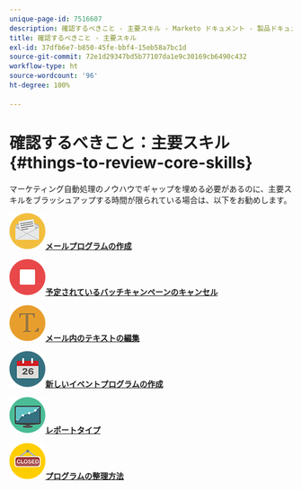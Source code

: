 ```yaml
---
unique-page-id: 7516607
description: 確認するべきこと - 主要スキル - Marketo ドキュメント - 製品ドキュメント
title: 確認するべきこと - 主要スキル
exl-id: 37dfb6e7-b850-45fe-bbf4-15eb58a7bc1d
source-git-commit: 72e1d29347bd5b77107da1e9c30169cb6490c432
workflow-type: ht
source-wordcount: '96'
ht-degree: 100%

---
```


# 確認するべきこと：主要スキル {#things-to-review-core-skills}

マーケティング自動処理のノウハウでギャップを埋める必要があるのに、主要スキルをブラッシュアップする時間が限られている場合は、以下をお勧めします。

![メールプログラムの作成](assets/office-28.png)[**メールプログラムの作成**](/help/marketo/product-docs/email-marketing/email-programs/creating-an-email-program/create-an-email-program.md)

![予定されているバッチキャンペーンのキャンセル](assets/multimedia-27.png)[**予定されているバッチキャンペーンのキャンセル**](/help/marketo/product-docs/core-marketo-concepts/smart-campaigns/using-smart-campaigns/cancel-a-scheduled-batch-campaign-run.md)

![メール内のテキストの編集](assets/graphic-design-tools-34.png)[**メール内のテキストの編集**](/help/marketo/product-docs/email-marketing/general/email-editor-2/edit-elements-in-an-email.md)

![新しいイベントプログラムの作成](assets/seo-57.png)[**新しいイベントプログラムの作成**](/help/marketo/product-docs/demand-generation/events/understanding-events/create-a-new-event-program.md)

![レポートタイプ](assets/seo-04.png)[**レポートタイプ**](/help/marketo/product-docs/reporting/basic-reporting/report-types/report-type-overview.md)

![プログラムの整理方法](assets/shopping-09.png)[**プログラムの整理方法**](/help/marketo/product-docs/core-marketo-concepts/programs/working-with-programs/best-practice-how-to-organize-your-programs.md)
